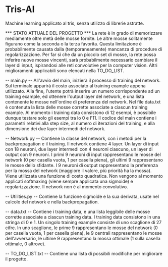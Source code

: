 # Tris-AI
Machine learning applicato al tris, senza utilizzo di librerie astratte.

*** STATO ATTUALE DEL PROGETTO ***
La rete è in grado di memorizzare mediamente oltre metà delle mosse fornite. Le altre mosse solitamente figurano come la seconda o la terza favorita. Questa limitazione è probabilmente causata dalla (temporaneamente) mancanza di procedure di regolarizzazione. Per far sì che da un piccolo set di mosse, la rete possa inferire nuove mosse vincenti, sarà probabilmente necessario cambiare il layer di input, ispirandosi alle reti convolutive per la computer vision. Altri miglioramenti applicabili sono elencati nella TO_DO_LIST.

-- main.py --
All'avvio del main, inizierà il processo di training del network. Sul terminale apparirà il costo associato al training example appena utilizzato. Alla fine, l'utente potrà inserire un numero corrispondente ad un training example, ed ottenere l'output layer del network, e una lista contenente le mosse nell'ordine di preferenza del network. Nel file data.txt è contenuta la lista delle mosse corrette associate a ciascun training example. Al momento i training data consistono di 12 esempi, è possibile dunque testare solo gli esempi tra lo 0 e l'11. Il codice del main contiene i parametri relativi alla step size, al numero di iterazioni del training, e alla dimensione dei due layer intermedi del network.

-- Network.py --
Contiene la classe del network, con i metodi per la backpropagation e il training. Il network contiene 4 layer. Un layer di input con 18 neuroni, due layer intermedi con 4 neuroni ciascuno, un layer di output con 9 neuroni. I primi 9 neuroni di input rappresentano le mosse del network (0 per casella vuota, 1 per casella piena), gli ultimi 9 rappresentano le mosse dello sfidante. I 9 neuroni di output rappresentano la preferenza per la mossa del network (maggiore il valore, più priorità ha la mossa). Viene utilizzata una funzione di costo quadratica. Non vengono al momento applicati softmaxing (viene sempre applicata una sigmoide) e regolarizzazione. Il network non è al momento convolutivo.

-- Utilities.py --
Contiene la funzione sigmoide e la sua derivata, usate nel calcolo del network e nella backpropagation.

-- data.txt --
Contiene i training data, e una lista leggibile delle mosse corrette associate a ciascun training data. I training data consistono in una stringa di 0 e 1. Un singolo training example consiste di uno scaglione di 27 cifre. In uno scaglione, le prime 9 rappresentano le mosse del network (0 per casella vuota, 1 per casella piena), le 9 centrali rappresentano le mosse dell'avversario, le ultime 9 rappresentano la mossa ottimale (1 sulla casella ottimale, 0 altrove).

-- TO_DO_LIST.txt --
Contiene una lista di possibili modifiche per migliorare il progetto.

